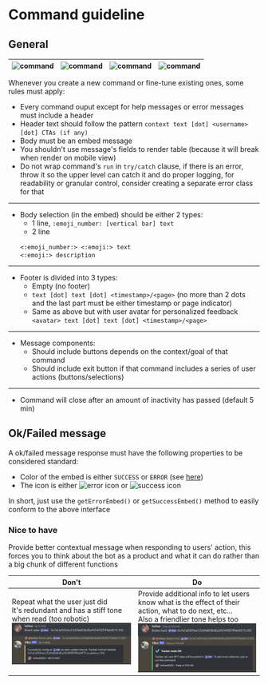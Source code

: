 # Command guideline

## General

| ![command](/images/1.png) | ![command](/images/2.png) | ![command](/images/3.png) | ![command](/images/4.png) |
| ------------------------- | ------------------------- | ------------------------- | ------------------------- |

Whenever you create a new command or fine-tune existing ones, some rules must apply:

- Every command ouput except for help messages or error messages must include a header
- Header text should follow the pattern `context text [dot] <username> [dot] CTAs (if any)`
- Body must be an embed message
- You shouldn't use message's fields to render table (because it will break when render on mobile view)
- Do not wrap command's `run` in `try/catch` clause, if there is an error, throw it so the upper level can catch it and do proper logging, for readability or granular control, consider creating a separate error class for that

---

- Body selection (in the embed) should be either 2 types:
  - 1 line, `:emoji_number: [vertical bar] text`
  - 2 line
  ```
  <:emoji_number:> <:emoji:> text
  <:emoji:> description
  ```

---

- Footer is divided into 3 types:
  - Empty (no footer)
  - `text [dot] text [dot] <timestamp>/<page>` (no more than 2 dots and the last part must be either timestamp or page indicator)
  - Same as above but with user avatar for personalized feedback
    `<avatar> text [dot] text [dot] <timestamp>/<page>`

---

- Message components:
  - Should include buttons depends on the context/goal of that command
  - Should include exit button if that command includes a series of user actions (buttons/selections)

---

- Command will close after an amount of inactivity has passed (default 5 min)

## Ok/Failed message

A ok/failed message response must have the following properties to be considered standard:

- Color of the embed is either `SUCCESS` or `ERROR` (see [here](https://github.com/consolelabs/mochi-bot/blob/526dfbc30f5fd1e1f53f168b9d60419f365d3286/src/utils/common.ts#L157))
- The icon is either ![error icon](https://cdn.discordapp.com/emojis/933341948431962172.webp?size=32&quality=lossless) or ![success icon](https://cdn.discordapp.com/emojis/933341948402618378.webp?size=32&quality=lossless)

In short, just use the `getErrorEmbed()` or `getSuccessEmbed()` method to easily conform to the above interface

### Nice to have

Provide better contextual message when responding to users' action, this forces you to think about the bot as a product and what it can do rather than a big chunk of different functions

| Don't                                                                                                                           | Do                                                                                                                                                                         |
| ------------------------------------------------------------------------------------------------------------------------------- | -------------------------------------------------------------------------------------------------------------------------------------------------------------------------- |
| Repeat what the user just did<br/>It's redundant and has a stiff tone when read (too robotic)<br/>![](/images/message-dont.png) | Provide additional info to let users know what is the effect of their action, what to do next, etc...<br/>Also a friendlier tone helps too<br/>![](/images/message-do.png) |

